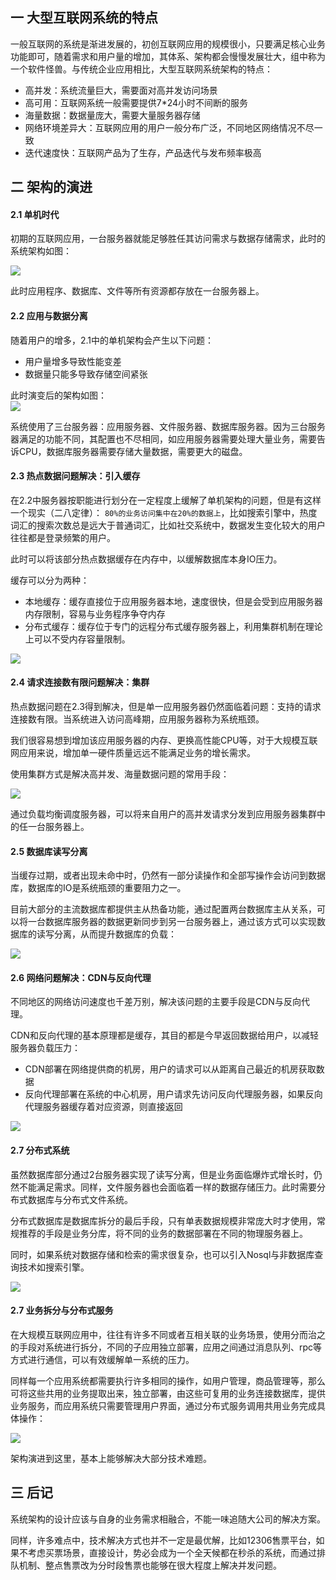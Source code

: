 ## 一 大型互联网系统的特点

一般互联网的系统是渐进发展的，初创互联网应用的规模很小，只要满足核心业务功能即可，随着需求和用户量的增加，其体系、架构都会慢慢发展壮大，组中称为一个软件怪兽。与传统企业应用相比，大型互联网系统架构的特点：
- 高并发：系统流量巨大，需要面对高并发访问场景
- 高可用：互联网系统一般需要提供7*24小时不间断的服务
- 海量数据：数据量庞大，需要大量服务器存储
- 网络环境差异大：互联网应用的用户一般分布广泛，不同地区网络情况不尽一致
- 迭代速度快：互联网产品为了生存，产品迭代与发布频率极高

## 二 架构的演进

#### 2.1 单机时代

初期的互联网应用，一台服务器就能足够胜任其访问需求与数据存储需求，此时的系统架构如图：  

![](../images/arch/00-01.png)  

此时应用程序、数据库、文件等所有资源都存放在一台服务器上。

#### 2.2 应用与数据分离

随着用户的增多，2.1中的单机架构会产生以下问题：
- 用户量增多导致性能变差
- 数据量只能多导致存储空间紧张

此时演变后的架构如图：  
![](../images/arch/00-02.png)  

系统使用了三台服务器：应用服务器、文件服务器、数据库服务器。因为三台服务器满足的功能不同，其配置也不尽相同，如应用服务器需要处理大量业务，需要告诉CPU，数据库服务器需要存储大量数据，需要更大的磁盘。

#### 2.3 热点数据问题解决：引入缓存

在2.2中服务器按职能进行划分在一定程度上缓解了单机架构的问题，但是有这样一个现实（二八定律）：
`80%的业务访问集中在20%的数据上`，比如搜索引擎中，热度词汇的搜索次数总是远大于普通词汇，比如社交系统中，数据发生变化较大的用户往往都是登录频繁的用户。  

此时可以将该部分热点数据缓存在内存中，以缓解数据库本身IO压力。  

缓存可以分为两种：
- 本地缓存：缓存直接位于应用服务器本地，速度很快，但是会受到应用服务器内存限制，容易与业务程序争夺内存
- 分布式缓存：缓存位于专门的远程分布式缓存服务器上，利用集群机制在理论上可以不受内存容量限制。

![](../images/arch/00-03.png) 


#### 2.4 请求连接数有限问题解决：集群

热点数据问题在2.3得到解决，但是单一应用服务器仍然面临着问题：支持的请求连接数有限。当系统进入访问高峰期，应用服务器称为系统瓶颈。  

我们很容易想到增加该应用服务器的内存、更换高性能CPU等，对于大规模互联网应用来说，增加单一硬件质量远远不能满足业务的增长需求。  

使用集群方式是解决高并发、海量数据问题的常用手段：  

![](../images/arch/00-04.png)

通过负载均衡调度服务器，可以将来自用户的高并发请求分发到应用服务器集群中的任一台服务器上。

#### 2.5 数据库读写分离

当缓存过期，或者出现未命中时，仍然有一部分读操作和全部写操作会访问到数据库，数据库的IO是系统瓶颈的重要阻力之一。  

目前大部分的主流数据库都提供主从热备功能，通过配置两台数据库主从关系，可以将一台数据库服务器的数据更新同步到另一台服务器上，通过该方式可以实现数据库的读写分离，从而提升数据库的负载：  

![](../images/arch/00-05.png)

#### 2.6 网络问题解决：CDN与反向代理

不同地区的网络访问速度也千差万别，解决该问题的主要手段是CDN与反向代理。  

CDN和反向代理的基本原理都是缓存，其目的都是今早返回数据给用户，以减轻服务器负载压力：
- CDN部署在网络提供商的机房，用户的请求可以从距离自己最近的机房获取数据
- 反向代理部署在系统的中心机房，用户请求先访问反向代理服务器，如果反向代理服务器缓存着对应资源，则直接返回

![](../images/arch/00-06.png)

#### 2.7 分布式系统

虽然数据库部分通过2台服务器实现了读写分离，但是业务面临爆炸式增长时，仍然不能满足需求。同样，文件服务器也会面临着一样的数据存储压力。此时需要分布式数据库与分布式文件系统。  

分布式数据库是数据库拆分的最后手段，只有单表数据规模非常庞大时才使用，常规推荐的手段是业务分库，将不同的业务的数据部署在不同的物理服务器上。  

同时，如果系统对数据存储和检索的需求很复杂，也可以引入Nosql与非数据库查询技术如搜索引擎。  

![](../images/arch/00-07.png)

#### 2.7 业务拆分与分布式服务

在大规模互联网应用中，往往有许多不同或者互相关联的业务场景，使用分而治之的手段对系统进行拆分，不同的子应用独立部署，应用之间通过消息队列、rpc等方式进行通信，可以有效缓解单一系统的压力。  

同样每一个应用系统都需要执行许多相同的操作，如用户管理，商品管理等，那么可将这些共用的业务提取出来，独立部署，由这些可复用的业务连接数据库，提供业务服务，而应用系统只需要管理用户界面，通过分布式服务调用共用业务完成具体操作：

![](../images/arch/00-08.png)


架构演进到这里，基本上能够解决大部分技术难题。

## 三 后记

系统架构的设计应该与自身的业务需求相融合，不能一味追随大公司的解决方案。  

同样，许多难点中，技术解决方式也并不一定是最优解，比如12306售票平台，如果不考虑买票场景，直接设计，势必会成为一个全天候都在秒杀的系统，而通过排队机制、整点售票改为分时段售票也能够在很大程度上解决并发问题。  